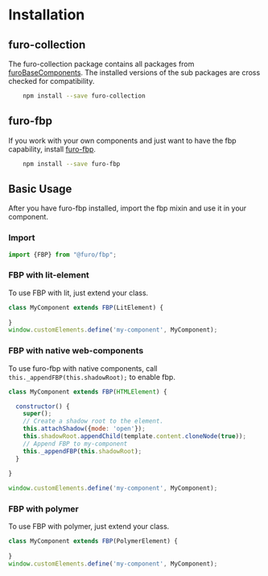 # Installation

## furo-collection

The furo-collection package contains all packages from [furoBaseComponents](/api/input/doc/). 
The installed versions of the sub packages are cross checked for compatibility.     
     
```bash
    npm install --save furo-collection
```


## furo-fbp
If you work with your own components and just want to have the fbp capability, install [furo-fbp](/api/fbp/doc/FBP).

```bash
    npm install --save furo-fbp
```


## Basic Usage
After you have furo-fbp installed, import the fbp mixin and use it in your component.

### Import
```javascript
import {FBP} from "@furo/fbp";
```

### FBP with lit-element
To use FBP with lit, just extend your class.
```javascript
class MyComponent extends FBP(LitElement) {
  
}
window.customElements.define('my-component', MyComponent);
```




### FBP with native web-components
To use furo-fbp with native components, call `this._appendFBP(this.shadowRoot);` to enable fbp.

```javascript
class MyComponent extends FBP(HTMLElement) {

  constructor() {
    super();
    // Create a shadow root to the element.
    this.attachShadow({mode: 'open'});
    this.shadowRoot.appendChild(template.content.cloneNode(true));
    // Append FBP to my-component
    this._appendFBP(this.shadowRoot);
  }
 
}

window.customElements.define('my-component', MyComponent);

```


### FBP with polymer
To use FBP with polymer, just extend your class.
```javascript
class MyComponent extends FBP(PolymerElement) {
  
}
window.customElements.define('my-component', MyComponent);
```
